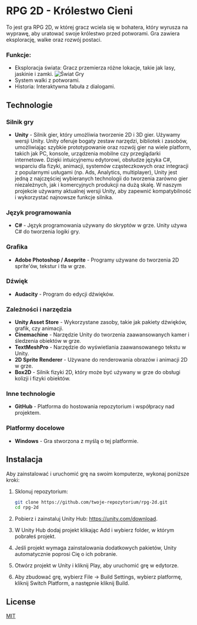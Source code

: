 # RPG 2D - Królestwo Cieni

To jest gra RPG 2D, w której gracz wciela się w bohatera, który wyrusza na wyprawę, aby uratować swoje królestwo przed potworami. Gra zawiera eksplorację, walke oraz rozwój postaci.

### Funkcje:
- Eksploracja świata: Gracz przemierza różne lokacje, takie jak lasy, jaskinie i zamki.
![Świat Gry](Screenshots/ŚwiatGry.png)
- System walki z potworami.
- Historia: Interaktywna fabuła z dialogami.

## Technologie

### Silnik gry
- **Unity** - Silnik gier, który umożliwia tworzenie 2D i 3D gier. Używamy wersji Unity. Unity oferuje bogaty zestaw narzędzi, bibliotek i zasobów, umożliwiając szybkie prototypowanie oraz rozwój gier na wiele platform, takich jak PC, konsole, urządzenia mobilne czy przeglądarki internetowe. Dzięki intuicyjnemu edytorowi, obsłudze języka C#, wsparciu dla fizyki, animacji, systemów cząsteczkowych oraz integracji z popularnymi usługami (np. Ads, Analytics, multiplayer), Unity jest jedną z najczęściej wybieranych technologii do tworzenia zarówno gier niezależnych, jak i komercyjnych produkcji na dużą skalę. W naszym projekcie używamy aktualnej wersji Unity, aby zapewnić kompatybilność i wykorzystać najnowsze funkcje silnika.

### Język programowania
- **C#** - Język programowania używany do skryptów w grze. Unity używa C# do tworzenia logiki gry.

### Grafika
- **Adobe Photoshop / Aseprite** - Programy używane do tworzenia 2D sprite'ów, tekstur i tła w grze.

### Dźwięk
- **Audacity** - Program do edycji dźwięków.

### Zależności i narzędzia
- **Unity Asset Store** - Wykorzystane zasoby, takie jak pakiety dźwięków, grafik, czy animacji.
- **Cinemachine**  - Narzędzie Unity do tworzenia zaawansowanych kamer i śledzenia obiektów w grze.
- **TextMeshPro** - Narzędzie do wyświetlania zaawansowanego tekstu w Unity.
- **2D Sprite Renderer** - Używane do renderowania obrazów i animacji 2D w grze.
- **Box2D**  - Silnik fizyki 2D, który może być używany w grze do obsługi kolizji i fizyki obiektów.

### Inne technologie
- **GitHub** - Platforma do hostowania repozytorium i współpracy nad projektem.

### Platformy docelowe
- **Windows** - Gra stworzona z myślą o tej platformie.

## Instalacja

Aby zainstalować i uruchomić grę na swoim komputerze, wykonaj poniższe kroki:

1. Sklonuj repozytorium:
   ```bash
   git clone https://github.com/twoje-repozytorium/rpg-2d.git
   cd rpg-2d

2. Pobierz i zainstaluj Unity Hub: https://unity.com/download.

3. W Unity Hub dodaj projekt klikając Add i wybierz folder, w którym pobrałeś projekt.

4. Jeśli projekt wymaga zainstalowania dodatkowych pakietów, Unity automatycznie poprosi Cię o ich pobranie.

5. Otwórz projekt w Unity i kliknij Play, aby uruchomić grę w edytorze.

6. Aby zbudować grę, wybierz File → Build Settings, wybierz platformę, kliknij Switch Platform, a następnie kliknij Build.

## License

[MIT](https://choosealicense.com/licenses/mit/)
